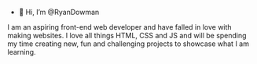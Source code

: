 - 👋 Hi, I’m @RyanDowman

I am an aspiring front-end web developer and have falled in love with making websites. I love all things HTML, CSS and JS and will be spending my time creating new, fun and challenging projects to showcase what I am learning.

